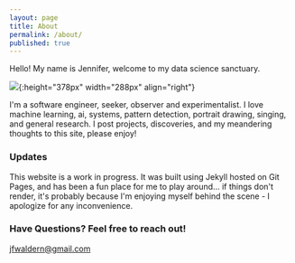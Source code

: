 ```yaml
---
layout: page
title: About
permalink: /about/
published: true
---
```


Hello! My name is Jennifer,  welcome to my  data science  sanctuary. 
&nbsp;&nbsp;&nbsp;&nbsp;
&nbsp;&nbsp;&nbsp;&nbsp;

![]({{site.baseurl}}https://raw.githubusercontent.com/jennyfurrsmackie/jennyfurrsmackie.github.io/master/images/portrait.jpg){:height="378px" width="288px" align="right"}
&nbsp;&nbsp;&nbsp;&nbsp;
&nbsp;&nbsp;&nbsp;&nbsp;


I'm  a  software engineer,  seeker,  observer  and  experimentalist. 
I love  machine learning, ai, systems,   pattern detection, portrait 
drawing, singing, and general research. I post projects, discoveries, 
and my meandering thoughts to this site, please enjoy!

### Updates

This website is a work in progress. It was built using Jekyll hosted 
on Git Pages, and has been a fun place for me to play around...   if 
things don't render,  it's  probably  because  I'm  enjoying  myself
behind the scene - I apologize for any inconvenience. 

### Have Questions? Feel free to reach out!

[jfwaldern@gmail.com](mailto:jfwaldern@gmail.com)
